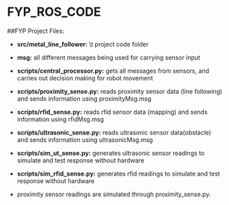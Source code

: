 # FYP_ROS_CODE  

##FYP Project Files:  


   + **src/metal_line_follower:**            \t project code folder  
   
   
   + **msg:**                            all different messages being used for carrying sensor input  
    
    
   + **scripts/central_processor.py:**   gets all messages from sensors, and carries out decision making for robot movement  
    
    
   + **scripts/proximity_sense.py:**     reads proximity sensor data (line following) and sends information using proximityMsg.msg  
    
    
   + **scripts/rfid_sense.py:**          reads rfid sensor data (mapping) and sends information using rfidMsg.msg  
    
    
   + **scripts/ultrasonic_sense.py:**    reads ultrasonic sensor data(obstacle) and sends information using ultrasonicMsg.msg  
    
    
   + **scripts/sim_ut_sense.py:**        generates ultrasonic sensor readings to simulate and test response without hardware   
    
    
   + **scripts/sim_rfid_sense.py:**      generates rfid readings to simulate and test response without hardware  
    
    
   + proximity sensor readings are simulated through proximity_sense.py.  
    
    
                                    
